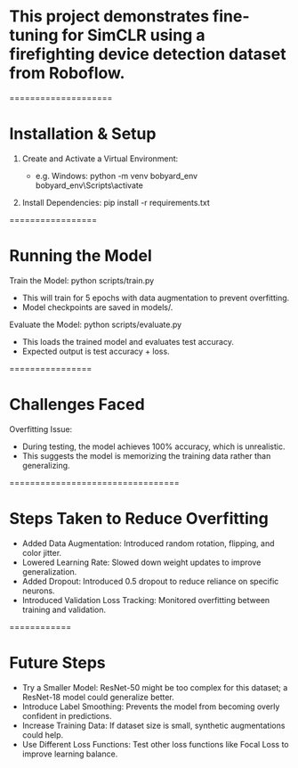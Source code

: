 This project demonstrates fine-tuning for SimCLR using a firefighting device detection dataset from Roboflow.
=============================================================================================================

====================

Installation & Setup
====================

1. Create and Activate a Virtual Environment:

   - e.g. Windows:
     python -m venv bobyard_env
     bobyard_env\Scripts\activate
2. Install Dependencies:
   pip install -r requirements.txt

=================

Running the Model
=================

Train the Model:
     python scripts/train.py

- This will train for 5 epochs with data augmentation to prevent overfitting.
- Model checkpoints are saved in models/.

Evaluate the Model:
     python scripts/evaluate.py

- This loads the trained model and evaluates test accuracy.
- Expected output is test accuracy + loss.

================

Challenges Faced
================

Overfitting Issue:

- During testing, the model achieves 100% accuracy, which is unrealistic.
- This suggests the model is memorizing the training data rather than generalizing.

=================================

Steps Taken to Reduce Overfitting
=================================

- Added Data Augmentation: Introduced random rotation, flipping, and color jitter.
- Lowered Learning Rate: Slowed down weight updates to improve generalization.
- Added Dropout: Introduced 0.5 dropout to reduce reliance on specific neurons.
- Introduced Validation Loss Tracking: Monitored overfitting between training and validation.

============

Future Steps
============

- Try a Smaller Model: ResNet-50 might be too complex for this dataset; a ResNet-18 model could generalize better.
- Introduce Label Smoothing: Prevents the model from becoming overly confident in predictions.
- Increase Training Data: If dataset size is small, synthetic augmentations could help.
- Use Different Loss Functions: Test other loss functions like Focal Loss to improve learning balance.
